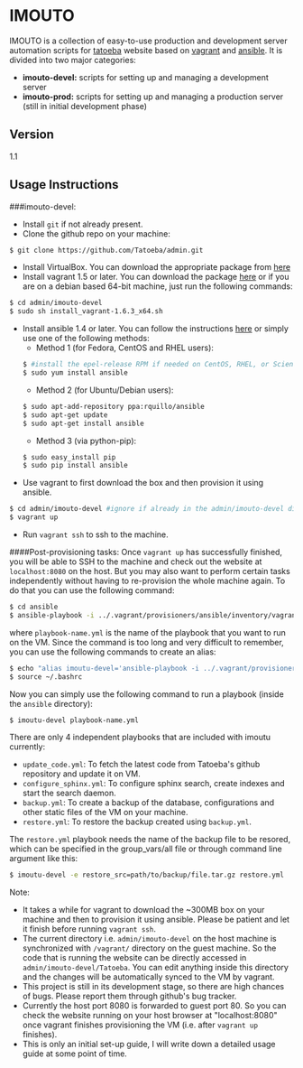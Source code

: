 IMOUTO
=========

IMOUTO is a collection of easy-to-use production and development server automation scripts for [tatoeba](http://tatoeba.org/eng/) website based on [vagrant](http://www.vagrantup.com/) and [ansible](http://www.ansible.com/home). It is divided into two major categories:

  - **imouto-devel:**  scripts for setting up and managing a development server
  - **imouto-prod:**  scripts for setting up and managing a production server (still in initial development phase)



Version
----

1.1


Usage Instructions
-----------

###imouto-devel:
- Install `git` if not already present.
- Clone the github repo on your machine:
```bash
$ git clone https://github.com/Tatoeba/admin.git
```
- Install VirtualBox. You can download the appropriate package from [here](https://www.virtualbox.org/wiki/Linux_Downloads)
- Install vagrant 1.5 or later. You can download the package [here](https://www.vagrantup.com/downloads) or if you are on a debian based 64-bit machine, just run the following commands:
```bash
$ cd admin/imouto-devel
$ sudo sh install_vagrant-1.6.3_x64.sh
```
- Install ansible 1.4 or later. You can follow the instructions [here](http://docs.ansible.com/intro_installation.html#getting-ansible) or simply use one of the following methods:
	- Method 1 (for Fedora, CentOS and RHEL users):
	```bash
	$ #install the epel-release RPM if needed on CentOS, RHEL, or Scientific Linux
	$ sudo yum install ansible
	```
	- Method 2 (for Ubuntu/Debian users):
	```bash
	$ sudo apt-add-repository ppa:rquillo/ansible
	$ sudo apt-get update
	$ sudo apt-get install ansible
	```
	- Method 3 (via python-pip):
	```bash
	$ sudo easy_install pip
	$ sudo pip install ansible
	```
- Use vagrant to first download the box and then provision it using ansible.
```bash
$ cd admin/imouto-devel #ignore if already in the admin/imouto-devel directory
$ vagrant up
```
- Run `vagrant ssh` to ssh to the machine.

####Post-provisioning tasks:
Once `vagrant up` has successfully finished, you will be able to SSH to the machine and check out the website at `localhost:8080` on the host. But you may also want to perform certain tasks independently without having to re-provision the whole machine again. To do that you can use the following command:
```bash
$ cd ansible
$ ansible-playbook -i ../.vagrant/provisioners/ansible/inventory/vagrant_ansible_inventory --private-key=~/.vagrant.d/insecure_private_key -u vagrant -U root playbook-name.yml
```
where `playbook-name.yml` is the name of the playbook that you want to run on the VM. Since the command is too long and very difficult to remember, you can use the following commands to create an alias:
```bash
$ echo "alias imoutu-devel='ansible-playbook -i ../.vagrant/provisioners/ansible/inventory/vagrant_ansible_inventory --private-key=~/.vagrant.d/insecure_private_key -u vagrant -U root'" >> ~/.bashrc 
$ source ~/.bashrc
```
Now you can simply use the following command to run a playbook (inside the `ansible` directory):
```bash
$ imoutu-devel playbook-name.yml
```

There are only 4 independent playbooks that are included with imoutu currently:
- `update_code.yml`: To fetch the latest code from Tatoeba's github repository and update it on VM.
- `configure_sphinx.yml`: To configure sphinx search, create indexes and start the search daemon.
- `backup.yml`: To create a backup of the database, configurations and other static files of the VM on your machine.
- `restore.yml`: To restore the backup created using `backup.yml`.

The `restore.yml` playbook needs the name of the backup file to be resored, which can be specified in the group_vars/all file or through command line argument like this:
```bash
$ imoutu-devel -e restore_src=path/to/backup/file.tar.gz restore.yml
```


Note:
- It takes a while for vagrant to download the ~300MB box on your machine and then to provision it using ansible. Please be patient and let it finish before running `vagrant ssh`.
- The current directory i.e. `admin/imouto-devel` on the host machine is synchronized with `/vagrant/` directory on the guest machine. So the code that is running the website can be directly accessed in `admin/imouto-devel/Tatoeba`. You can edit anything inside this directory and the changes will be automatically synced to the VM by vagrant.
- This project is still in its development stage, so there are high chances of bugs. Please report them through github's bug tracker.
- Currently the host port 8080 is forwarded to guest port 80. So you can check the website running on your host browser at "localhost:8080" once vagrant finishes provisioning the VM (i.e. after `vagrant up` finishes).
- This is only an initial set-up guide, I will write down a detailed usage guide at some point of time.

